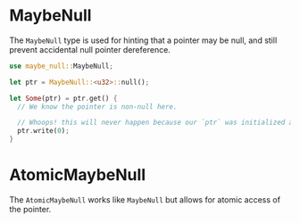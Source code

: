 # MaybeNull

The `MaybeNull` type is used for hinting that a pointer may be null, and still prevent accidental null pointer dereference.

```rs
use maybe_null::MaybeNull;

let ptr = MaybeNull::<u32>::null();

let Some(ptr) = ptr.get() {
  // We know the pointer is non-null here.

  // Whoops! this will never happen because our `ptr` was initialized as null!
  ptr.write(0);
}
``` 

# AtomicMaybeNull

The `AtomicMaybeNull` works like `MaybeNull` but allows for atomic access of the pointer.

